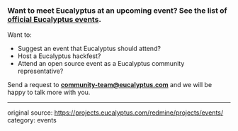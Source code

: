 ### Want to meet Eucalyptus at an upcoming event?  See the list of **[official Eucalyptus events](http://www.eucalyptus.com/news/events)**.

Want to:

* Suggest an event that Eucalyptus should attend?
* Host a Eucalyptus hackfest?
* Attend an open source event as a Eucalyptus community representative?  

Send a request to **community-team@eucalyptus.com** and we will be happy to talk more with you.

***
original source: https://projects.eucalyptus.com/redmine/projects/events/
category: events